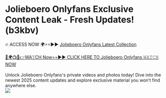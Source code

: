 # Jolieboero Onlyfans Exclusive Content Leak - Fresh Updates! (b3kbv)

🔥 ACCESS NOW 🌍==►► <a href="https://tinyurl.com/kvy9nzfs" rel="nofollow">Jolieboero Onlyfans Latest Collection</a>
<br><br>
[🔴🌍📺📱👉WA𝚃CH Now==►► CLICK HERE TO Jolieboero Onlyfans 𝚆𝙰𝚃𝙲𝙷 NOW](https://tinyurl.com/kvy9nzfs)
<br><br>
Unlock Jolieboero Onlyfans's private videos and photos today! Dive into the newest 2025 content updates and explore exclusive material you won’t find anywhere else.
<br>
<a href="https://tinyurl.com/kvy9nzfs" rel="nofollow" data-target="animated-image.originalLink"><img src="https://camo.githubusercontent.com/8a4f000d20f83aca3bf7ec5f350d767afa0574a8a352519fd8cfa583a6f93a33/68747470733a2f2f692e696d6775722e636f6d2f644a486b345a712e676966" data-canonical-src="https://i.imgur.com/dJHk4Zq.gif" style="max-width: 100%; display: inline-block;" data-target="animated-image.originalImage"></a>
<br>
